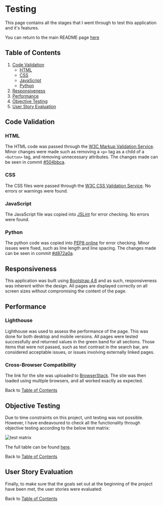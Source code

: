 # Testing

This page contains all the stages that I went through to test this application and it's features.

You can return to the main README page [here](README.md)
## Table of Contents
1. [Code Validation](#code-validation)
    - [HTML](#html)
    - [CSS](#css)
    - [JavaScript](#javascript)
    - [Python](#python)
2. [Responsiveness](#responsiveness)
3. [Performance](#performance)
4. [Objective Testing](#objective-testing)
5. [User Story Evaluation](#user-story-evaluation)

## Code Validation

### HTML
The HTML code was passed through the [W3C Markup Validation Service](https://validator.w3.org/). Minor changes were made such as removing a `<p>` tag as a child of a `<button>` tag, and removing unnecessary attributes. The changes made can be seen in commit [#504bbca](https://github.com/tealhorizon87/ms4_right-fit-tailoring/commit/504bbcae80fcfcd6f24d601106054cc6036e8aa1).

### CSS
The CSS files were passed through the [W3C CSS Validation Service](https://jigsaw.w3.org/css-validator/). No errors or warnings were found.

### JavaScript
The JavaScript file was copied into [JSLint](https://www.jslint.com/) for error checking. No errors were found.

### Python
The python code was copied into [PEP8 online](http://pep8online.com/) for error checking. Minor issues were fixed, such as line length and line spacing. The changes made can be seen in commit [#d872a0a](https://github.com/tealhorizon87/ms4_right-fit-tailoring/commit/d872a0a3e5738e9b1283c35af105cd6cac785bee).

## Responsiveness

This application was built using [Bootstrap 4.6](https://getbootstrap.com/docs/4.6/getting-started/introduction/) and as such, responsiveness was inherent within the design. All pages are displayed correctly on all screen sizes without compromising the content of the page.

## Performance

### Lighthouse
Lighthouse was used to assess the performance of the page. This was done for both desktop and mobile versions. All pages were tested successfully and returned values in the green band for all sections. Those items that were not passed, such as text contrast in the search bar, are considered acceptable issues, or issues involving externally linked pages.

### Cross-Browser Compatibility
The link for the site was uploaded to [BrowserStack](https://www.browserstack.com/). The site was then loaded using multiple browsers, and all worked exactly as expected.

Back to [Table of Contents](#table-of-contents)

## Objective Testing

Due to time constraints on this project, unit testing was not possible. However, I have endeavoured to check all the functionality through objective testing according to the below test matrix:

![test matrix](docs/images/test-matrix.png)

The full table can be found [here](docs/docs/test-matrix.pdf).

Back to [Table of Contents](#table-of-contents)

## User Story Evaluation

Finally, to make sure that the goals set out at the beginning of the project have been met, the user stories were evaluated:

Back to [Table of Contents](#table-of-contents)
